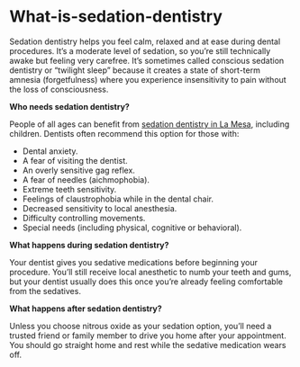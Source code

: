# What-is-sedation-dentistry

Sedation dentistry helps you feel calm, relaxed and at ease during dental procedures. It’s a moderate level of sedation, so you’re still technically awake but feeling very carefree. It’s sometimes called conscious sedation dentistry or “twilight sleep” because it creates a state of short-term amnesia (forgetfulness) where you experience insensitivity to pain without the loss of consciousness.

**Who needs sedation dentistry?**

People of all ages can benefit from <a href="https://www.lamesahillsdentistry.com/sedation-dentistry/">sedation dentistry in La Mesa</a>, including children. Dentists often recommend this option for those with:

- Dental anxiety.
- A fear of visiting the dentist.
- An overly sensitive gag reflex.
- A fear of needles (aichmophobia).
- Extreme teeth sensitivity.
- Feelings of claustrophobia while in the dental chair.
- Decreased sensitivity to local anesthesia.
- Difficulty controlling movements.
- Special needs (including physical, cognitive or behavioral).

**What happens during sedation dentistry?**

Your dentist gives you sedative medications before beginning your procedure. You’ll still receive local anesthetic to numb your teeth and gums, but your dentist usually does this once you’re already feeling comfortable from the sedatives.

**What happens after sedation dentistry?**

Unless you choose nitrous oxide as your sedation option, you’ll need a trusted friend or family member to drive you home after your appointment. You should go straight home and rest while the sedative medication wears off.
